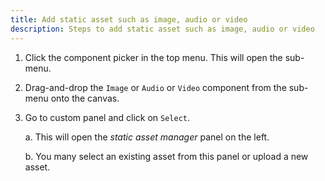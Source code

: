 ```yaml
---
title: Add static asset such as image, audio or video
description: Steps to add static asset such as image, audio or video
---
```


1. Click the component picker in the top menu. This will open the sub-menu.

2. Drag-and-drop the `Image` or `Audio` or `Video` component from the sub-menu onto the canvas. 

3. Go to custom panel and click on `Select`.

    a. This will open the <i>static asset manager</i> panel on the left. 
    
    b. You many select an existing asset from this panel or upload a new asset.